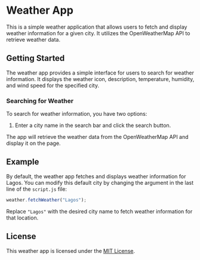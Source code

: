 # Weather App

This is a simple weather application that allows users to fetch and display weather information for a given city. It utilizes the OpenWeatherMap API to retrieve weather data.

## Getting Started

The weather app provides a simple interface for users to search for weather information. It displays the weather icon, description, temperature, humidity, and wind speed for the specified city.

### Searching for Weather

To search for weather information, you have two options:

1. Enter a city name in the search bar and click the search button.

The app will retrieve the weather data from the OpenWeatherMap API and display it on the page.

## Example

By default, the weather app fetches and displays weather information for Lagos. You can modify this default city by changing the argument in the last line of the `script.js` file:

```javascript
weather.fetchWeather("Lagos");
```

Replace `"Lagos"` with the desired city name to fetch weather information for that location.

## License

This weather app is licensed under the [MIT License](https://opensource.org/licenses/MIT).